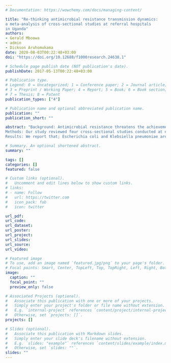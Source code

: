 ```yaml
---
# Documentation: https://wowchemy.com/docs/managing-content/

title: "Re-thinking antimicrobial resistance transmission dynamics:
a meta-analysis of cross-sectional studies at referral hospitals
in Uganda"
authors: 
- Gerald Mboowa
- admin
- Dickson Aruhomukama
date: 2020-08-03T00:22:48+03:00
doi: "https://doi.org/10.12688/f1000research.24638.1"

# Schedule page publish date (NOT publication's date).
publishDate: 2017-05-13T00:22:48+03:00

# Publication type.
# Legend: 0 = Uncategorized; 1 = Conference paper; 2 = Journal article;
# 3 = Preprint / Working Paper; 4 = Report; 5 = Book; 6 = Book section;
# 7 = Thesis; 8 = Patent
publication_types: ["4"]

# Publication name and optional abbreviated publication name.
publication: ""
publication_short: ""

abstract: "Background: Antimicrobial resistance threatens the achievements of modern medicine as well as the sustainability of effective global public health responses to the threat posed by infectious diseases. Extended-spectrum β-lactamase production in bacteria provides the main mechanism of resistance in gram-negative bacteria, particularly those belonging to the Enterobacteriaceae family as well as gram- positive bacteria. This study hence aimed at providing insights into the potential role of in-patients, their immediate hospital environments, out-patients, and their communities in the transmission of antimicrobial resistance via identifying gram-negative and gram- positive bacteria commonly isolated in samples collected from each of these patients/sites as well as their antimicrobial susceptibility profiles using extended-spectrum β-lactamase production in the same as the basis.
Methods: Our study reviewed four cross-sectional studies conducted at national and regional referral hospitals in Uganda. Data on bacterial aetiology and antimicrobial susceptibility testing retrieved from the studies was imported into Microsoft Excel, cleaned, sand then exported to IBM SPSS statistics (version 16) for statistical analysis. The databases used were PubMed and Embase.
Results: We report that; Escherichia coli and Klebsiella pneumoniae are the most prevalent Enterobacteriaceae species in the samples that were collected in the studies reviewed; these species account for the highest proportions of extended-spectrum β-lactamase producers; Staphylococcus aureus is the most prevalent of the gram-positive bacteria isolated from the same samples, and accounts for the highest proportions of extended-spectrum β-lactamase producers in the gram-positive bacteria isolated, and similar Enterobacteriaceae species and gram-positive bacteria, are predominant in samples from in-patients, their immediate hospital environments, and out-patients. Conclusion: The insights provided indicate antimicrobial resistance transmission dynamics be re-thought and more comprehensive studies aimed at investigating the same be done to ascertain the source and transmission routes of antimicrobial-resistant bacteria in clinical settings."

# Summary. An optional shortened abstract.
summary: ""

tags: []
categories: []
featured: false

# Custom links (optional).
#   Uncomment and edit lines below to show custom links.
# links:
# - name: Follow
#   url: https://twitter.com
#   icon_pack: fab
#   icon: twitter

url_pdf:
url_code:
url_dataset:
url_poster:
url_project:
url_slides:
url_source:
url_video:

# Featured image
# To use, add an image named `featured.jpg/png` to your page's folder. 
# Focal points: Smart, Center, TopLeft, Top, TopRight, Left, Right, BottomLeft, Bottom, BottomRight.
image:
  caption: ""
  focal_point: ""
  preview_only: false

# Associated Projects (optional).
#   Associate this publication with one or more of your projects.
#   Simply enter your project's folder or file name without extension.
#   E.g. `internal-project` references `content/project/internal-project/index.md`.
#   Otherwise, set `projects: []`.
projects: []

# Slides (optional).
#   Associate this publication with Markdown slides.
#   Simply enter your slide deck's filename without extension.
#   E.g. `slides: "example"` references `content/slides/example/index.md`.
#   Otherwise, set `slides: ""`.
slides: ""
---
```

